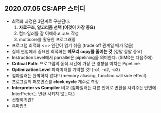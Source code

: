 ## 2020.07.05 CS:APP 스터디

- 최적화 과정은 3단계로 구분된다.
  1. **자료구조, 알고리즘 선택 (이것이 가장 중요)**
  2. 컴파일러를 잘 이해하고 코드 작성
  3. multicore를 활용한 프로그래밍
- 프로그램 최적화 <=> 인간이 읽기 쉬움 (trade off 관계일 때가 많음)
- 실제 현업에서 중요한 최적화는 **메모리 copy를 줄이는 것** (정말 정말 중요)
- Instruction Level에서 parrallel은 pipelining을 의미한다. (SIMD는 다음주에)
- **Critical Path**: 프로그램의 동작 시간에 가장 큰 영향을 미치는 PipeLine
- **Optimization Level** 파라미터를 기억할 것! (-o1, -o2, -o3)
- 컴파일러는 완벽하지 않다!! (memory aliasing, functino call side effect)
- 프로그램의 퍼포먼스를 **clock cycle** 개수로 측정
- **Interpreter vs Compiler** 비교 (컴파일러는 다른 언어로 변환을 시켜주는 반면에 InterPreter는 변환 시키지 않는다.)
- 선형회귀란? 
- 흑마법!!